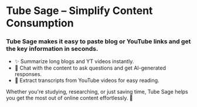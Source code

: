 # Tube Sage – Simplify Content Consumption

### Tube Sage makes it easy to paste blog or YouTube links and get the key information in seconds.

- ✨ Summarize long blogs and YT videos instantly.
- 💬 Chat with the content to ask questions and get AI-generated responses.
- 📄 Extract transcripts from YouTube videos for easy reading.

Whether you're studying, researching, or just saving time, Tube Sage helps you get the most out of online content effortlessly. 🚀
